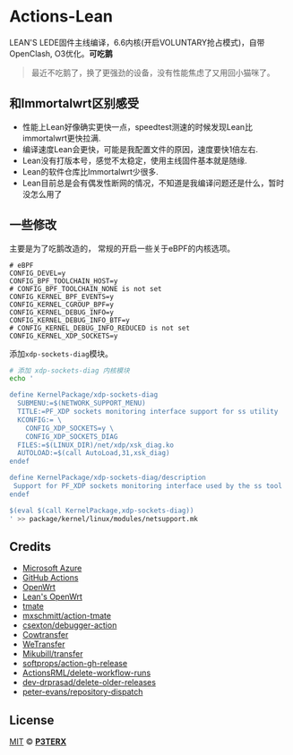 
# Actions-Lean

LEAN'S LEDE固件主线编译，6.6内核(开启VOLUNTARY抢占模式)，自带OpenClash, O3优化。**可吃鹅**


> 最近不吃鹅了，换了更强劲的设备，没有性能焦虑了又用回小猫咪了。

## 和Immortalwrt区别感受

- 性能上Lean好像确实更快一点，speedtest测速的时候发现Lean比immortalwrt更快拉满.
- 编译速度Lean会更快，可能是我配置文件的原因，速度要快1倍左右.
- Lean没有打版本号，感觉不太稳定，使用主线固件基本就是随缘.
- Lean的软件仓库比Immortalwrt少很多.
- Lean目前总是会有偶发性断网的情况，不知道是我编译问题还是什么，暂时没怎么用了

## 一些修改

主要是为了吃鹅改造的，
常规的开启一些关于eBPF的内核选项。

```
# eBPF
CONFIG_DEVEL=y
CONFIG_BPF_TOOLCHAIN_HOST=y
# CONFIG_BPF_TOOLCHAIN_NONE is not set
CONFIG_KERNEL_BPF_EVENTS=y
CONFIG_KERNEL_CGROUP_BPF=y
CONFIG_KERNEL_DEBUG_INFO=y
CONFIG_KERNEL_DEBUG_INFO_BTF=y
# CONFIG_KERNEL_DEBUG_INFO_REDUCED is not set
CONFIG_KERNEL_XDP_SOCKETS=y
```

添加`xdp-sockets-diag`模块。

```bash
# 添加 xdp-sockets-diag 内核模块
echo '

define KernelPackage/xdp-sockets-diag
  SUBMENU:=$(NETWORK_SUPPORT_MENU)
  TITLE:=PF_XDP sockets monitoring interface support for ss utility
  KCONFIG:= \
	CONFIG_XDP_SOCKETS=y \
	CONFIG_XDP_SOCKETS_DIAG
  FILES:=$(LINUX_DIR)/net/xdp/xsk_diag.ko
  AUTOLOAD:=$(call AutoLoad,31,xsk_diag)
endef

define KernelPackage/xdp-sockets-diag/description
 Support for PF_XDP sockets monitoring interface used by the ss tool
endef

$(eval $(call KernelPackage,xdp-sockets-diag))
' >> package/kernel/linux/modules/netsupport.mk
```

## Credits

- [Microsoft Azure](https://azure.microsoft.com)
- [GitHub Actions](https://github.com/features/actions)
- [OpenWrt](https://github.com/openwrt/openwrt)
- [Lean's OpenWrt](https://github.com/coolsnowwolf/lede)
- [tmate](https://github.com/tmate-io/tmate)
- [mxschmitt/action-tmate](https://github.com/mxschmitt/action-tmate)
- [csexton/debugger-action](https://github.com/csexton/debugger-action)
- [Cowtransfer](https://cowtransfer.com)
- [WeTransfer](https://wetransfer.com/)
- [Mikubill/transfer](https://github.com/Mikubill/transfer)
- [softprops/action-gh-release](https://github.com/softprops/action-gh-release)
- [ActionsRML/delete-workflow-runs](https://github.com/ActionsRML/delete-workflow-runs)
- [dev-drprasad/delete-older-releases](https://github.com/dev-drprasad/delete-older-releases)
- [peter-evans/repository-dispatch](https://github.com/peter-evans/repository-dispatch)

## License

[MIT](https://github.com/P3TERX/Actions-OpenWrt/blob/main/LICENSE) © [**P3TERX**](https://p3terx.com)
